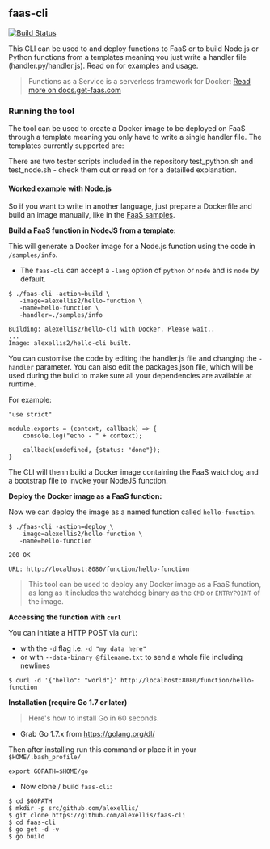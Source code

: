## faas-cli

[![Build Status](https://travis-ci.org/alexellis/faas-cli.svg?branch=master)](https://travis-ci.org/alexellis/faas-cli)

This CLI can be used to and deploy functions to FaaS or to build Node.js or Python functions from a templates meaning you just write a handler file (handler.py/handler.js). Read on for examples and usage.

> Functions as a Service is a serverless framework for Docker: [Read more on docs.get-faas.com](http://docs.get-faas.com/)

### Running the tool

The tool can be used to create a Docker image to be deployed on FaaS through a template meaning you only have to write a single handler file. The templates currently supported are:

There are two tester scripts included in the repository test_python.sh and test_node.sh - check them out or read on for a detailled explanation.

#### Worked example with Node.js

So if you want to write in another language, just prepare a Dockerfile and build an image manually, like in the [FaaS samples](https://github.com/alexellis/faas/tree/master/sample-functions).

**Build a FaaS function in NodeJS from a template:**

This will generate a Docker image for a Node.js function using the code in `/samples/info`.

* The `faas-cli` can accept a `-lang` option of `python` or `node` and is `node` by default.

```
$ ./faas-cli -action=build \ 
   -image=alexellis2/hello-function \
   -name=hello-function \
   -handler=./samples/info

Building: alexellis2/hello-cli with Docker. Please wait..
...
Image: alexellis2/hello-cli built.
```

You can customise the code by editing the handler.js file and changing the `-handler` parameter. You can also edit the packages.json file, which will be used during the build to make sure all your dependencies are available at runtime.

For example:

```
"use strict"

module.exports = (context, callback) => {
    console.log("echo - " + context);
    
    callback(undefined, {status: "done"});
}
```

The CLI will thenn build a Docker image containing the FaaS watchdog and a bootstrap file to invoke your NodeJS function.

**Deploy the Docker image as a FaaS function:**

Now we can deploy the image as a named function called `hello-function`.

```
$ ./faas-cli -action=deploy \
   -image=alexellis2/hello-function \
   -name=hello-function

200 OK

URL: http://localhost:8080/function/hello-function
```

> This tool can be used to deploy any Docker image as a FaaS function, as long as it includes the watchdog binary as the `CMD` or `ENTRYPOINT` of the image.

**Accessing the function with `curl`**

You can initiate a HTTP POST via `curl`:

* with the `-d` flag i.e. `-d "my data here"` 
* or with `--data-binary @filename.txt` to send a whole file including newlines

```
$ curl -d '{"hello": "world"}' http://localhost:8080/function/hello-function
```

**Installation (require Go 1.7 or later)**

> Here's how to install Go in 60 seconds.

* Grab Go 1.7.x from https://golang.org/dl/

Then after installing run this command or place it in your `$HOME/.bash_profile/`

```
export GOPATH=$HOME/go
```

* Now clone / build `faas-cli`:

```
$ cd $GOPATH
$ mkdir -p src/github.com/alexellis/
$ git clone https://github.com/alexellis/faas-cli
$ cd faas-cli
$ go get -d -v
$ go build
```
